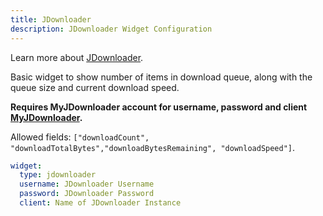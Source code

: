 ```yaml
---
title: JDownloader
description: JDownloader Widget Configuration
---
```


Learn more about [JDownloader](https://jdownloader.org/).

Basic widget to show number of items in download queue, along with the queue size and current download speed.

**Requires MyJDownloader account for username, password and client [MyJDownloader](https://my.jdownloader.org/).**

Allowed fields: `["downloadCount", "downloadTotalBytes","downloadBytesRemaining", "downloadSpeed"]`.

```yaml
widget:
  type: jdownloader
  username: JDownloader Username
  password: JDownloader Password
  client: Name of JDownloader Instance
```
